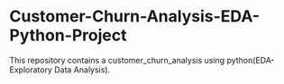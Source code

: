 # Customer-Churn-Analysis-EDA-Python-Project
This repository contains a customer_churn_analysis using python(EDA-Exploratory Data Analysis).
